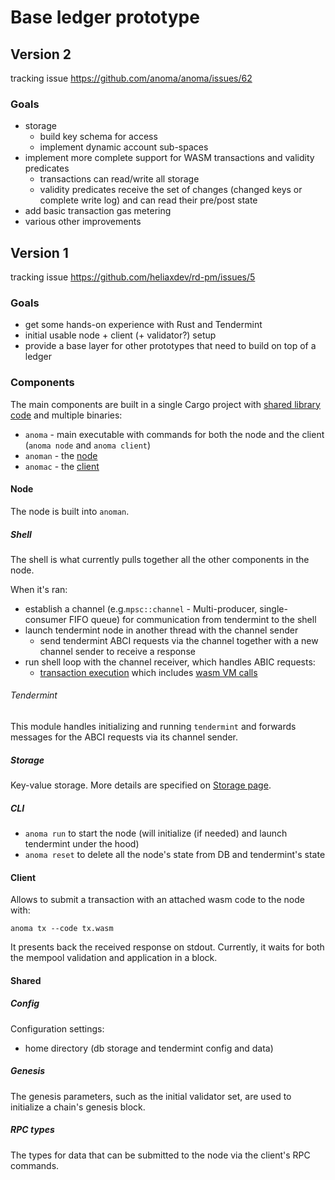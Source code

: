 # Base ledger prototype

## Version 2

tracking issue <https://github.com/anoma/anoma/issues/62>

### Goals

- storage
  - build key schema for access
  - implement dynamic account sub-spaces
- implement more complete support for WASM transactions and validity predicates
  - transactions can read/write all storage
  - validity predicates receive the set of changes (changed keys or complete write log) and can read their pre/post state
- add basic transaction gas metering
- various other improvements

## Version 1

tracking issue <https://github.com/heliaxdev/rd-pm/issues/5>

### Goals

- get some hands-on experience with Rust and Tendermint
- initial usable node + client (+ validator?) setup
- provide a base layer for other prototypes that need to build on top of a ledger

### Components

The main components are built in a single Cargo project with [shared library code](#shared) and multiple binaries:
- `anoma` - main executable with commands for both the node and the client (`anoma node` and `anoma client`)
- `anoman` - the [node](#node)
- `anomac` - the [client](#client)

#### Node

The node is built into `anoman`.

##### Shell

The shell is what currently pulls together all the other components in the node.

When it's ran:
- establish a channel (e.g.`mpsc::channel` - Multi-producer, single-consumer FIFO queue) for communication from tendermint to the shell
- launch tendermint node in another thread with the channel sender
  - send tendermint ABCI requests via the channel together with a new channel sender to receive a response
- run shell loop with the channel receiver, which handles ABIC requests:
  - [transaction execution](../design/ledger/tx.md) which includes [wasm VM calls](../design/ledger/wasm-vm.md)

###### Tendermint

This module handles initializing and running `tendermint` and forwards messages for the ABCI requests via its channel sender.

##### Storage

Key-value storage. More details are specified on [Storage page](../design/ledger/storage.md).

##### CLI

- `anoma run` to start the node (will initialize (if needed) and launch tendermint under the hood)
- `anoma reset` to delete all the node's state from DB and tendermint's state

#### Client

Allows to submit a transaction with an attached wasm code to the node with:

`anoma tx --code tx.wasm`

It presents back the received response on stdout. Currently, it waits for both the mempool validation and application in a block.

#### Shared

##### Config

Configuration settings:
- home directory (db storage and tendermint config and data)

##### Genesis

The genesis parameters, such as the initial validator set, are used to initialize a chain's genesis block.

##### RPC types

The types for data that can be submitted to the node via the client's RPC commands.

